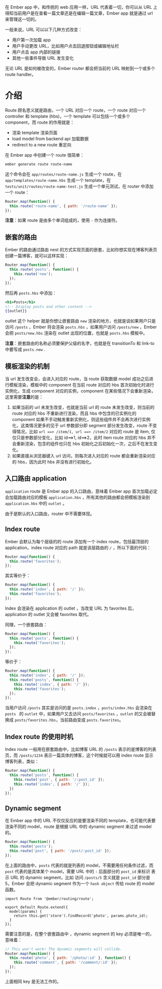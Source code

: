 在 Ember app 中，和传统的 web 应用一样，URL 代表着一切，你可以从 URL 上得知当前用户是在查看一篇文章还是在编辑一篇文章，Ember app 就是通过 url 来管理这一切的。

一般来说，URL 可以以下几种方式改变：

- 用户第一次加载 app
- 用户手动更改 URL，比如用户点击回退按钮或编辑地址栏
- 用户点击 app 内部的链接
- 其他一些事件导致 URL 发生变化

无论 URL 是如何被改变的，Ember router 都会把当前的 URL 映射到一个或多个 route handler。

# 介绍

Route 顾名思义就是路由，一个 URL 对应一个 route，一个 route 对应一个 controller 和 template (hbs)，一个 template 可以包括一个或多个 component，而 route 的作用就是：

- 渲染 template 渲染页面
- load model from backend api 加载数据
- redirect to a new route 重定向

在 Ember app 中创建一个 route 很简单：

```bash
ember generate route route-name
```

这个命令会在 `app/routes/route-name.js` 生成一个 route，在 `app/templates/route-name.hbs` 生成一个 template，在 `tests/unit/routes/route-name-test.js` 生成一个单元测试，在 router 中添加一个 route：

```js
Router.map(function() {
  this.route('route-name', { path: '/route-name' });
});
```

**注意**：如果 route 是由多个单词组成的，使用 `-` 作为连接符。 

## 嵌套的路由

Ember 的路由通过路由 nest 的方式实现页面的嵌套，比如你想实现在博客列表页创建一篇博客，就可以这样实现：

```javascript
Router.map(function() {
  this.route('posts', function() {
    this.route('new');
  });
});
```

然后再  `posts.hbs` 中添加：

```hbs
<h1>Posts</h1>
<!-- Display posts and other content -->
{{outlet}}
```

outlet 这个 helper 就是你想让嵌套路由 `new` 渲染的地方，也就是说如果用户只是访问 `/posts`  ，Ember 将会渲染 `posts.hbs` ，如果用户访问 `/posts/new` ，Ember 会把 `posts/new.hbs` 渲染在 outlet 出现的位置，也就是  `posts.hbs`  模板中。

**注意**：嵌套路由的名称必须要保护父级的名字，也就是在 transitionTo 和 link-to 中要写成 `posts.new` .



## 模板渲染的机制

当 url 发生改变会，会进入对应的 route，当 route 获取数据 model 成功之后进行模板渲染，模板中的 component 在当前 route 对应的 hbs 首次初始化时进行实例化，生成 component 对应的实例，component 在某些情况下会重新渲染，这里需要**注意**的是：

1. 如果当前的 url 未发生改变，也就是当前 url 的 route 未发生改变，则当前的 route 对应的 hbs 不重新进行渲染，而且 hbs 中包含的已实例化的 component 如果不手动触发重新实例化，则这些组件并不会再次进行实例化，这类情况更多的见于 url 参数部分即 segment 部分发生改变，route 不变得情况，比如 `url ==> /item/1, url ==> /item/2` 对应的 route 是 item, 仅仅只是参数部分变化，比如 id==>1, id==>2，此时 item route 对应的 hbs 并不会重新渲染，包含的组件也只在 hbs 初始化之后初始化一次，之后不在发生变化。
2. 如果直接从浏览器键入 url 访问，则每次进入对应的 route 都会重新渲染对应的 hbs，因为此时 hbs 并没有进行初始化。

## 入口路由 application

`application` route 是 Ember app 的入口路由，意味着 Ember app 首次加载必定会加载路由对应的模板 `application.hbs` ，所有其他的路由都会把模板渲染到 `application.hbs` 中的 `outlet` 。

由于是默认的入口路由，router 中不需要体现。

## Index route

Ember 会默认为每个层级的的 route 添加有一个 index route，包括最顶层的 application，index route 对应的 path 就是该层路由的 `/` ，所以下面的代码：

```javascript
Router.map(function() {
  this.route('favorites');
});
```

其实等价于：

```javascript
Router.map(function() {
  this.route('index', { path: '/' });
  this.route('favorites');
});
```

Index 会渲染在 application 的 outlet ，当改变 URL 为 favorites 后，application 的 outlet 又会被 favorites 取代。

同理，一个嵌套路由：

```javascript
Router.map(function() {
  this.route('posts', function() {
    this.route('favorites');
  });
});
```

等价于：

```javascript
Router.map(function() {
  this.route('index', { path: '/' });
  this.route('posts', function() {
    this.route('index', { path: '/' });
    this.route('favorites');
  });
});
```

当用户访问 `/posts`  其实是访问的是 `posts.index` ，`posts/index.hbs` 会渲染在 `posts ` 的 `outlet` 中，如果用户又去访问 `posts/favorites` ，`outlet` 的又会被替换成 `posts/favorites.hbs`，当前路由变成 `posts.favorites`。

## Index route 的使用时机

Index route 一般用在嵌套路由中，比如博客 URL 的 `/posts` 表示的是博客的列表页，而 `/posts/1234` 表示一篇具体的博客，这个时候就可以用 index route 显示博客列表，类似：

```javascript
Router.map(function() {
  this.route('posts', function() {
    this.route('post', { path: '/:post_id' });
    this.route('index', { path: '/' });
  })
});
```

## Dynamic segment

在 Ember app 中的 URL 不仅仅反应的是要渲染不同的 template，也可能代表要渲染不同的 model，route 是根据 URL 中的 dynamic segment 来过滤 model 的。

```javascript
Router.map(function() {
  this.route('posts');
  this.route('post', { path: '/post/:post_id' });
});
```

在上面的路由中，`posts` 代表的就是列表的 model，不需要用任何条件过滤，而 `post` 代表的是具体某个 model，需要 URL 中的 `:` 后面部分的 `post_id` 来标识 表示 URL 的 dynamic segment，比如 访问 `/posts/5` 含义就是 `post_id` 部分是 5，Ember 会把 dynamic segment 作为一个 `hash object` 传给 route 的 model 函数。

```
import Route from '@ember/routing/route';

export default Route.extend({
  model(params) {
    return this.get('store').findRecord('photo', params.photo_id);
  }
});
```

需要注意的是，在整个嵌套路由中 ，dynamic segment 的 key 必须是唯一的，意味着：

```javascript
// This won't work! The dynamic segments will collide.
Router.map(function() {
  this.route('photo', { path: '/photo/:id' }, function() {
    this.route('comment', { path: '/comment/:id' });
  });
});
```

上面相同 key 是无法工作的。


